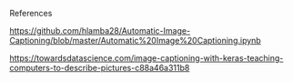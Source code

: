 References

https://github.com/hlamba28/Automatic-Image-Captioning/blob/master/Automatic%20Image%20Captioning.ipynb

https://towardsdatascience.com/image-captioning-with-keras-teaching-computers-to-describe-pictures-c88a46a311b8
